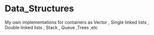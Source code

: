 # Data_Structures
My own implementations for containers as Vector , Single linked lists , Double linked lists , Stack , Queue ,Trees ,etc
